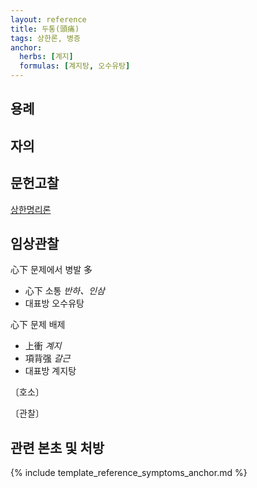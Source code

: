 ```yaml
---
layout: reference
title: 두통(頭痛)
tags: 상한론, 병증
anchor:
  herbs: [계지]
  formulas: [계지탕, 오수유탕]
---
```



## 용례



## 자의




## 문헌고찰

[상한명리론]({{site.baseurl}}{{reference/Books/Etc/상한명리론}}#두통)

## 임상관찰

心下 문제에서 병발 多
* 心下 소통 _반하、인삼_
* 대표방 오수유탕

心下 문제 배제
* 上衝 _계지_
* 項背强 _갈근_
* 대표방 계지탕


〔호소〕



〔관찰〕




## 관련 본초 및 처방


{% include template_reference_symptoms_anchor.md %}
